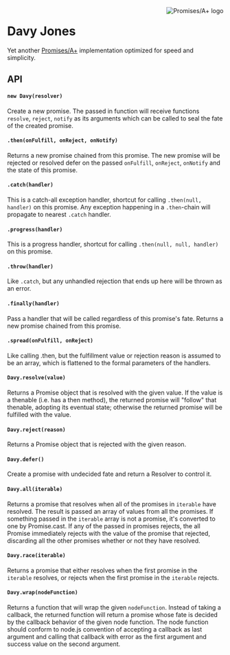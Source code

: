 <a href="http://promisesaplus.com/">
    <img src="http://promisesaplus.com/assets/logo-small.png" alt="Promises/A+ logo"
         title="Promises/A+ 1.0 compliant" align="right" />
</a>

# Davy Jones

Yet another [Promises/A+](http://promises-aplus.github.com/promises-spec) implementation optimized for speed and simplicity.

## API

#### `new Davy(resolver)`
Create a new promise. The passed in function will receive functions `resolve`, `reject`, `notify` as its arguments which can be called to seal the fate of the created promise.

#### `.then(onFulfill, onReject, onNotify)`
Returns a new promise chained from this promise. The new promise will be rejected or resolved defer on the passed `onFulfill`, `onReject`, `onNotify` and the state of this promise.

#### `.catch(handler)`
This is a catch-all exception handler, shortcut for calling `.then(null, handler)` on this promise. Any exception happening in a `.then`-chain will propagate to nearest `.catch` handler.

#### `.progress(handler)`
This is a progress handler, shortcut for calling `.then(null, null, handler)` on this promise.

#### `.throw(handler)`
Like `.catch`, but any unhandled rejection that ends up here will be thrown as an error.

#### `.finally(handler)`
Pass a handler that will be called regardless of this promise's fate. Returns a new promise chained from this promise.

#### `.spread(onFulfill, onReject)`
Like calling .then, but the fulfillment value or rejection reason is assumed to be an array, which is flattened to the formal parameters of the handlers.

#### `Davy.resolve(value)`
Returns a Promise object that is resolved with the given value. If the value is a thenable (i.e. has a then method), the returned promise will "follow" that thenable, adopting its eventual state; otherwise the returned promise will be fulfilled with the value.

#### `Davy.reject(reason)`
Returns a Promise object that is rejected with the given reason.

#### `Davy.defer()`
Create a promise with undecided fate and return a Resolver to control it.

#### `Davy.all(iterable)`
Returns a promise that resolves when all of the promises in `iterable` have resolved. The result is passed an array of values from all the promises. If something passed in the `iterable` array is not a promise, it's converted to one by Promise.cast. If any of the passed in promises rejects, the all Promise immediately rejects with the value of the promise that rejected, discarding all the other promises whether or not they have resolved.

#### `Davy.race(iterable)`
Returns a promise that either resolves when the first promise in the `iterable` resolves, or rejects when the first promise in the `iterable` rejects.

#### `Davy.wrap(nodeFunction)`
Returns a function that will wrap the given `nodeFunction`. Instead of taking a callback, the returned function will return a promise whose fate is decided by the callback behavior of the given node function. The node function should conform to node.js convention of accepting a callback as last argument and calling that callback with error as the first argument and success value on the second argument.
